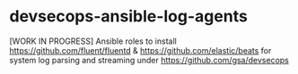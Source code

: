 # devsecops-ansible-log-agents
[WORK IN PROGRESS] Ansible roles to install https://github.com/fluent/fluentd &amp; https://github.com/elastic/beats for system log parsing and streaming under https://github.com/gsa/devsecops
